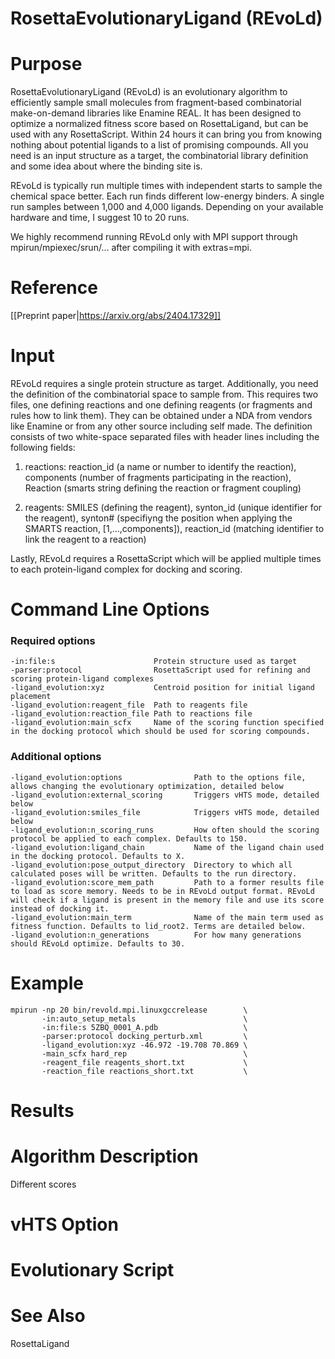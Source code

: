 # RosettaEvolutionaryLigand (REvoLd)

# Purpose

RosettaEvolutionaryLigand (REvoLd) is an evolutionary algorithm to efficiently sample small molecules from fragment-based combinatorial make-on-demand libraries like Enamine REAL. It has been designed to optimize a normalized fitness score based on RosettaLigand, but can be used with any RosettaScript. Within 24 hours it can bring you from knowing nothing about potential ligands to a list of promising compounds. All you need is an input structure as a target, the combinatorial library definition and some idea about where the binding site is.

REvoLd is typically run multiple times with independent starts to sample the chemical space better. Each run finds different low-energy binders. A single run samples between 1,000 and 4,000 ligands. Depending on your available hardware and time, I suggest 10 to 20 runs.

We highly recommend running REvoLd only with MPI support through mpirun/mpiexec/srun/... after compiling it with extras=mpi. 

# Reference

[[Preprint paper|https://arxiv.org/abs/2404.17329]]

# Input

REvoLd requires a single protein structure as target. Additionally, you need the definition of the combinatorial space to sample from. This requires two files, one defining reactions and one defining reagents (or fragments and rules how to link them). They can be obtained under a NDA from vendors like Enamine or from any other source including self made. The definition consists of two white-space separated files with header lines including the following fields:

1. reactions: reaction_id (a name or number to identify the reaction), components (number of fragments participating in the reaction), Reaction (smarts string defining the reaction or fragment coupling)

2. reagents: SMILES (defining the reagent), synton_id (unique identifier for the reagent), synton# (specifiyng the position when applying the SMARTS reaction, [1,...,components]), reaction_id (matching identifier to link the reagent to a reaction)

Lastly, REvoLd requires a RosettaScript which will be applied multiple times to each protein-ligand complex for docking and scoring.

# Command Line Options

### Required options

```
-in:file:s                      Protein structure used as target
-parser:protocol                RosettaScript used for refining and scoring protein-ligand complexes
-ligand_evolution:xyz           Centroid position for initial ligand placement
-ligand_evolution:reagent_file  Path to reagents file
-ligand_evolution:reaction_file Path to reactions file
-ligand_evolution:main_scfx     Name of the scoring function specified in the docking protocol which should be used for scoring compounds.
```

### Additional options

```
-ligand_evolution:options                Path to the options file, allows changing the evolutionary optimization, detailed below
-ligand_evolution:external_scoring       Triggers vHTS mode, detailed below
-ligand_evolution:smiles_file            Triggers vHTS mode, detailed below
-ligand_evolution:n_scoring_runs         How often should the scoring protocol be applied to each complex. Defaults to 150.
-ligand_evolution:ligand_chain           Name of the ligand chain used in the docking protocol. Defaults to X.
-ligand_evolution:pose_output_directory  Directory to which all calculated poses will be written. Defaults to the run directory.
-ligand_evolution:score_mem_path         Path to a former results file to load as score memory. Needs to be in REvoLd output format. REvoLd will check if a ligand is present in the memory file and use its score instead of docking it.
-ligand_evolution:main_term              Name of the main term used as fitness function. Defaults to lid_root2. Terms are detailed below.
-ligand_evolution:n_generations          For how many generations should REvoLd optimize. Defaults to 30.
```

# Example

```
mpirun -np 20 bin/revold.mpi.linuxgccrelease        \
       -in:auto_setup_metals                        \
       -in:file:s 5ZBQ_0001_A.pdb                   \
       -parser:protocol docking_perturb.xml         \
       -ligand_evolution:xyz -46.972 -19.708 70.869 \
       -main_scfx hard_rep                          \
       -reagent_file reagents_short.txt             \
       -reaction_file reactions_short.txt           \
```

# Results

# Algorithm Description

Different scores

# vHTS Option

# Evolutionary Script

# See Also

RosettaLigand